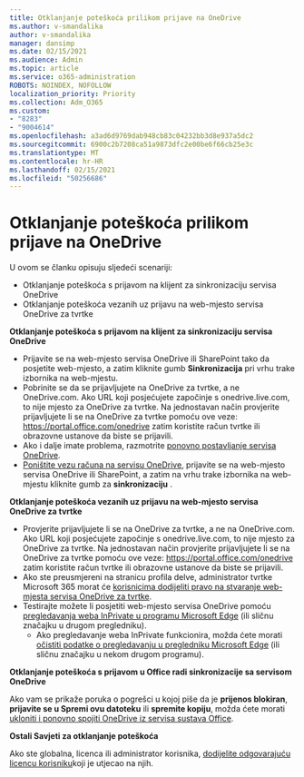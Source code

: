 ```yaml
---
title: Otklanjanje poteškoća prilikom prijave na OneDrive
ms.author: v-smandalika
author: v-smandalika
manager: dansimp
ms.date: 02/15/2021
ms.audience: Admin
ms.topic: article
ms.service: o365-administration
ROBOTS: NOINDEX, NOFOLLOW
localization_priority: Priority
ms.collection: Adm_O365
ms.custom:
- "8283"
- "9004614"
ms.openlocfilehash: a3ad6d9769dab948cb83c04232bb3d8e937a5dc2
ms.sourcegitcommit: 6900c2b7208ca51a9873dfc2e00be6f66cb25e3c
ms.translationtype: MT
ms.contentlocale: hr-HR
ms.lasthandoff: 02/15/2021
ms.locfileid: "50256686"
---
```

# <a name="troubleshoot-signing-in-to-onedrive"></a>Otklanjanje poteškoća prilikom prijave na OneDrive

U ovom se članku opisuju sljedeći scenariji:

- Otklanjanje poteškoća s prijavom na klijent za sinkronizaciju servisa OneDrive
- Otklanjanje poteškoća vezanih uz prijavu na web-mjesto servisa OneDrive za tvrtke

**Otklanjanje poteškoća s prijavom na klijent za sinkronizaciju servisa OneDrive**

- Prijavite se na web-mjesto servisa OneDrive ili SharePoint tako da posjetite web-mjesto, a zatim kliknite gumb **Sinkronizacija** pri vrhu trake izbornika na web-mjestu.
- Pobrinite se da se prijavljujete na OneDrive za tvrtke, a ne OneDrive.com. Ako URL koji posjećujete započinje s onedrive.live.com, to nije mjesto za OneDrive za tvrtke. Na jednostavan način provjerite prijavljujete li se na OneDrive za tvrtke pomoću ove veze: https://portal.office.com/onedrive zatim koristite račun tvrtke ili obrazovne ustanove da biste se prijavili.
- Ako i dalje imate problema, razmotrite [ponovno postavljanje servisa OneDrive](https://support.microsoft.com/office/reset-onedrive-34701e00-bf7b-42db-b960-84905399050c).
- [Poništite vezu računa na servisu OneDrive](https://support.microsoft.com/office/how-to-remove-an-account-in-onedrive-72699268-9e64-45bd-b723-9a19f4512fd1), prijavite se na web-mjesto servisa OneDrive ili SharePoint, a zatim na vrhu trake izbornika na web-mjestu kliknite gumb za **sinkronizaciju** .

**Otklanjanje poteškoća vezanih uz prijavu na web-mjesto servisa OneDrive za tvrtke**

- Provjerite prijavljujete li se na OneDrive za tvrtke, a ne na OneDrive.com. Ako URL koji posjećujete započinje s onedrive.live.com, to nije mjesto za OneDrive za tvrtke. Na jednostavan način provjerite prijavljujete li se na OneDrive za tvrtke pomoću ove veze: https://portal.office.com/onedrive zatim koristite račun tvrtke ili obrazovne ustanove da biste se prijavili.
- Ako ste preusmjereni na stranicu profila delve, administrator tvrtke Microsoft 365 morat će [korisnicima dodijeliti pravo na stvaranje web-mjesta servisa OneDrive za tvrtke](https://support.microsoft.com/office/you-re-redirected-to-your-delve-profile-page-after-you-click-onedrive-on-the-microsoft-365-app-launcher-2af26640-9ddf-46c3-8912-6af30efcc7b0).
- Testirajte možete li posjetiti web-mjesto servisa OneDrive pomoću [pregledavanja weba InPrivate u programu Microsoft Edge](https://support.microsoft.com/microsoft-edge/browse-inprivate-in-microsoft-edge-e6f47704-340c-7d4f-b00d-d0cf35aa1fcc) (ili sličnu značajku u drugom pregledniku).
    - Ako pregledavanje weba InPrivate funkcionira, možda ćete morati [očistiti podatke o pregledavanju u pregledniku Microsoft Edge](https://support.microsoft.com/microsoft-edge/view-and-delete-browser-history-in-microsoft-edge-00cf7943-a9e1-975a-a33d-ac10ce454ca4) (ili sličnu značajku u nekom drugom programu).

**Otklanjanje poteškoća s prijavom u Office radi sinkronizacije sa servisom OneDrive**

Ako vam se prikaže poruka o pogrešci u kojoj piše da je **prijenos blokiran**, **prijavite se u Spremi ovu datoteku** ili **spremite kopiju**, možda ćete morati [ukloniti i ponovno spojiti OneDrive iz servisa sustava Office](https://support.microsoft.com/office/how-to-resolve-upload-blocked-sign-into-save-this-file-or-save-a-copy-error-messages-32c7340c-f5fb-4ca0-a829-65d8120f81f8).

**Ostali Savjeti za otklanjanje poteškoća**

Ako ste globalna, licenca ili administrator korisnika, [dodijelite odgovarajuću licencu korisniku](https://docs.microsoft.com/microsoft-365/admin/manage/assign-licenses-to-users)koji je utjecao na njih.

